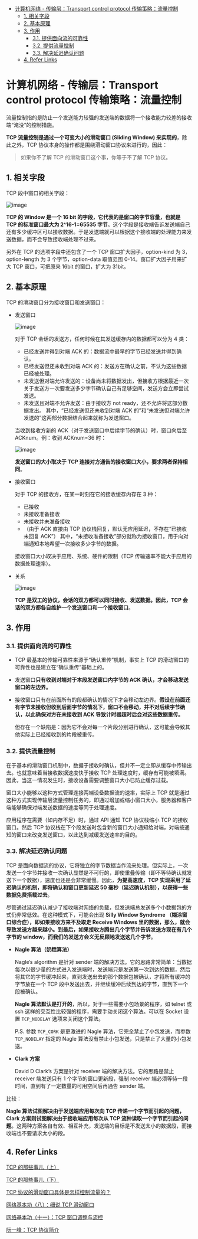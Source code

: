 - [计算机网络 - 传输层：Transport control protocol 传输策略：流量控制](#计算机网络---传输层transport-control-protocol-传输策略流量控制)
  - [1. 相关字段](#1-相关字段)
  - [2. 基本原理](#2-基本原理)
  - [3. 作用](#3-作用)
    - [3.1. 提供面向流的可靠性](#31-提供面向流的可靠性)
    - [3.2. 提供流量控制](#32-提供流量控制)
    - [3.3. 解决延迟确认问题](#33-解决延迟确认问题)
  - [4. Refer Links](#4-refer-links)

# 计算机网络 - 传输层：Transport control protocol 传输策略：流量控制

流量控制指的是防止一个发送能力较强的发送端的数据将一个接收能力较差的接收端“淹没”的控制措施。

**TCP 流量控制是通过一个可变大小的滑动窗口 (Sliding Window) 来实现的**，除此之外，TCP 协议本身的操作都是围绕滑动窗口协议来进行的，因此：

> 如果你不了解 TCP 的滑动窗口这个事，你等于不了解 TCP 协议。

## 1. 相关字段

TCP 段中窗口的相关字段：

![image](http://img.cdn.firejq.com/jpg/2018/6/15/c003e446f4caaff25b0a564033662896.jpg)

**TCP 的 Window 是一个 16 bit 的字段，它代表的是窗口的字节容量，也就是 TCP 的标准窗口最大为 2^16-1=65535 字节**。这个字段是接收端告诉发送端自己还有多少缓冲区可以接收数据。于是发送端就可以根据这个接收端的处理能力来发送数据，而不会导致接收端处理不过来。

另外在 TCP 的选项字段中还包含了一个 TCP 窗口扩大因子，option-kind 为 3，option-length 为 3 个字节，option-data 取值范围 0-14。窗口扩大因子用来扩大 TCP 窗口，可把原来 16bit 的窗口，扩大为 31bit。

## 2. 基本原理

TCP 的滑动窗口分为接收窗口和发送窗口：
- 发送窗口

  ![image](http://img.cdn.firejq.com/jpg/2018/6/15/fce737911a5228e54a0cd401e1fd98d1.jpg)

  对于 TCP 会话的发送方，任何时候在其发送缓存内的数据都可以分为 4 类：
  - 已经发送并得到对端 ACK 的：数据流中最早的字节已经发送并得到确认。
  - 已经发送但还未收到对端 ACK 的：发送方在确认之前，不认为这些数据已经被处理。
  - 未发送但对端允许发送的：设备尚未将数据发出，但接收方根据最近一次关于发送方一次要发送多少字节确认自己有足够空间，发送方会立即尝试发送。
  - 未发送且对端不允许发送：由于接收方 not ready，还不允许将这部分数据发出。
  其中，“已经发送但还未收到对端 ACK 的”和“未发送但对端允许发送的”这两部分数据结合起来就称为发送窗口。

  当收到接收方新的 ACK（对于发送窗口中后续字节的确认）时，窗口向后至 ACKnum。例：收到 ACKnum=36 时：

  ![image](http://img.cdn.firejq.com/jpg/2018/6/15/fbf0312af887af483a60b290c347b733.jpg)

  **发送窗口的大小取决于 TCP 连接对方通告的接收窗口大小，要求两者保持相同**。

- 接收窗口

  对于 TCP 的接收方，在某一时刻在它的接收缓存内存在 3 种：
  - 已接收
  - 未接收准备接收
  - 未接收并未准备接收
  - （由于 ACK 直接由 TCP 协议栈回复，默认无应用延迟，不存在“已接收未回复 ACK”）
  其中，“未接收准备接收”部分就称为接收窗口，用于向对端通知本地希望一次接收多少字节的数据。

  接收窗口大小取决于应用、系统、硬件的限制（TCP 传输速率不能大于应用的数据处理速率）。

- 关系

  ![image](http://img.cdn.firejq.com/jpg/2018/6/15/eb21c6b4a08419d2f193f88fa8828766.jpg)

  **TCP 是双工的协议，会话的双方都可以同时接收、发送数据。因此，TCP 会话的双方都各自维护一个发送窗口和一个接收窗口**。

## 3. 作用

### 3.1. 提供面向流的可靠性

- TCP 最基本的传输可靠性来源于“确认重传”机制，事实上 TCP 的滑动窗口的可靠性也是建立在“确认重传”基础上的。

- 发送窗口**只有收到对端对于本段发送窗口内字节的 ACK 确认，才会移动发送窗口的左边界。**

- 接收窗口只有在前面所有的段都确认的情况下才会移动左边界。**假设在前面还有字节未接收但收到后面字节的情况下，窗口不会移动，并不对后续字节确认，以此确保对方在未接收到 ACK 导致计时器超时后会对这些数据重传。**

  但存在一个缺陷是：因为它不会对每一个片段分别进行确认，这可能会导致其他实际上已经接收到的片段被重传。

### 3.2. 提供流量控制

在于基本的滑动窗口机制中，数据于接收时确认，但并不一定立即从缓存中传输出去。也就意味着当接收数据速度快于接收 TCP 处理速度时，缓存有可能被填满。因此，当这一情况发生时，接收设备需要调整窗口大小已防止缓存过载。

窗口大小能够以这种方式管理连接两端设备数据流的速率，实际上 TCP 就是通过这种方式实现传输层流量控制任务的，即通过增加或缩小窗口大小，服务器和客户端能够确保对端发送数据的速度等同于处理速度。

应用程序在需要（如内存不足）时，通过 API 通知 TCP 协议栈缩小 TCP 的接收窗口。然后 TCP 协议栈在下个段发送时包含新的窗口大小通知给对端，对端按通知的窗口来改变发送窗口，以此达到减缓发送速率的目的。

### 3.3. 解决延迟确认问题

TCP 是面向数据流的协议，它将独立的字节数据当作流来处理。但实际上，一次发送一个字节并接收一次确认显然是不可行的，即使重叠传输（即不等待确认就发送下一个数据），速度也还是会非常缓慢。因此，**为提高速度，TCP 实现采用了延迟确认的机制，即将确认和窗口更新延迟 50 毫秒（延迟确认机制），以获得一些数据免费搭载过去**。

尽管通过延迟确认减少了接收端对网络的负载，但发送端总发送多个小数据包的方式仍非常低效。在这种模式下，可能会出现 **Silly Window Syndrome （糊涂窗口综合症），即如果接收方来不及取走 Receive Windows 里的数据，那么，就会导致发送方越来越小。到最后，如果接收方腾出几个字节并告诉发送方现在有几个字节的 window，而我们的发送方会义无反顾地发送这几个字节**。

- **Nagle 算法（奶糕算法）** 
  
  <!-- TODO: -->

  Nagle’s algorithm 是针对 sender 端的解决方法。它的思路非常简单：当数据每次以很少量的方式进入发送端时，发送端只是发送第一次到达的数据，然后将其它的字节缓冲起来，直到发送出去的那个数据包被确认，才将所有缓冲的字节放在一个 TCP 段中发送出去，并继续缓冲后续到达的字节，直到下一个段被确认。

  **Nagle 算法默认是打开的**，所以，对于一些需要小包场景的程序，如 telnet 或 ssh 这样的交互性比较强的程序，需要手动关闭这个算法。可以在 Socket 设置 `TCP_NODELAY` 选项来关闭这个算法。

  P.S. 参数 `TCP_CORK` 是更激进的 Nagle 算法，它完全禁止了小包发送，而参数 `TCP_NODELAY` 指定的 Nagle 算法没有禁止小包发送，只是禁止了大量的小包发送。

- **Clark 方案**

  David D Clark’s 方案是针对 receiver 端的解决方法。它的思路是禁止 receiver 端发送只有 1 个字节的窗口更新段，强制 receiver 端必须等待一段时间，直到有了一定数量的可用空间后再通告 sender 端。

比较：

**Nagle 算法试图解决由于发送端应用每次向 TCP 传递一个字节而引起的问题，Clark 方案则试图解决由于接收端应用每次从 TCP 流种读取一个字节而引起的问题**。这两种方案各自有效、相互补充，发送端的目标是不发送太小的数据段，而接收端也不要请求太小的段。

## 4. Refer Links

[TCP 的那些事儿（上）](https://coolshell.cn/articles/11564.html)

[TCP 的那些事儿（下）](https://coolshell.cn/articles/11609.html)

[TCP 协议的滑动窗口具体是怎样控制流量的？](https://www.zhihu.com/question/32255109)

[网络基本功（八）：细说 TCP 滑动窗口](https://wizardforcel.gitbooks.io/network-basic/content/7.html)

[网络基本功（十一）：TCP 窗口调整与流控](https://wizardforcel.gitbooks.io/network-basic/content/10.html)

[阮一峰：TCP 协议简介](http://www.ruanyifeng.com/blog/2017/06/tcp-protocol.html)